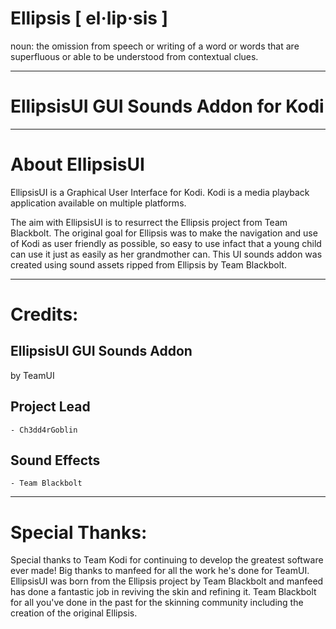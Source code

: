 # Ellipsis [ el·lip·sis ]
noun: the omission from speech or writing of a word or words that are superfluous or able to be understood from contextual clues.

------------------------------------------------------------------------
EllipsisUI GUI Sounds Addon for Kodi
=====================================
------------------------------------------------------------------------
About EllipsisUI
=====================================

EllipsisUI is a Graphical User Interface for Kodi. Kodi is a media playback application available on multiple platforms.

The aim with EllipsisUI is to resurrect the Ellipsis project from Team Blackbolt. 
The original goal for Ellipsis was to make the navigation and use of Kodi as user friendly as possible, so easy to use infact that a young child can use it just as easily as her grandmother can.
This UI sounds addon was created using sound assets ripped from Ellipsis by Team Blackbolt.

--------
Credits:
========

EllipsisUI GUI Sounds Addon
-----------------------
by TeamUI

Project Lead
-----------------------
    - Ch3dd4rGoblin

Sound Effects
-----------------------
    - Team Blackbolt

------------------
Special Thanks:
==================

Special thanks to Team Kodi for continuing to develop the greatest software ever made! 
Big thanks to manfeed for all the work he's done for TeamUI. EllipsisUI was born from the Ellipsis project by Team Blackbolt and manfeed has done a fantastic job in reviving the skin and refining it. 
Team Blackbolt for all you've done in the past for the skinning community including the creation of the original Ellipsis.
